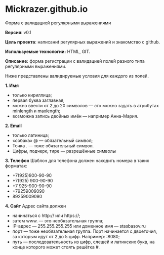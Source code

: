 # Mickrazer.github.io

Форма с валидацией регулярными выражениями 

**Версия**: v0.1 

**Цель проекта:** написаниt регулярных выражений и знакомство с github. 

**Используемые технологии:** HTML, GIT. 

**Описание:** форма регистрации с валидацией полей разного типа регулярными выражениями. 

Ниже представлены валидируемые условия для каждого из полей. 

**1. Имя** 
* только кириллица; 
* первая буква заглавная; 
* можно ввести от 2 до 20 символов — это можно задать в атрибутах minlength и maxlength; 
* возможна запись двойных имён — например Анна-Мария.

**2. Email**
* только латиница; 
* «собака» @ — обязательный символ; 
* Точка . — тоже обязательный символ. 
* Цифры, подчерк, тире — разрешённые символы 

**3. Телефон** 
Шаблон для телефона должен находить номера в таких форматах: 

* +7(925)900-90-90 
* +7(925) 900-90-90 
* +7 925-900-90-90 
* +79259009090 
* 89259009090 

**4. Сайт** 
Адрес сайта должен 

* начинаться с http:// или https://; 
* затем www. — это необязательная группа; 
* IP-адрес — 255.255.255.255 или доменное имя — stasbasov.ru
* порт — тоже необязательная группа. Порт начинается с двоеточия, за которым идут от 2 до 5 цифр. Например: :8080; 
* путь — последовательность из цифр, слешей и латинских букв, на конце которого может стоять решётка #.
